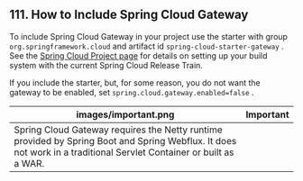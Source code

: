 ## 111. How to Include Spring Cloud Gateway

To include Spring Cloud Gateway in your project use the starter with group  `org.springframework.cloud`  and artifact id  `spring-cloud-starter-gateway` . See the [Spring Cloud Project page](https://projects.spring.io/spring-cloud/) for details on setting up your build system with the current Spring Cloud Release Train.

If you include the starter, but, for some reason, you do not want the gateway to be enabled, set  `spring.cloud.gateway.enabled=false` .

|images/important.png|Important|
|----|----|
|Spring Cloud Gateway requires the Netty runtime provided by Spring Boot and Spring Webflux. It does not work in a traditional Servlet Container or built as a WAR. |

